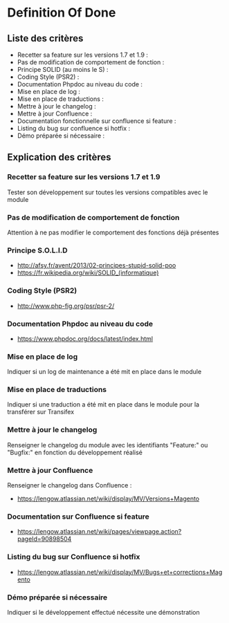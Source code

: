 # Definition Of Done #

## Liste des critères  ##
	
* Recetter sa feature sur les versions 1.7 et 1.9 :
* Pas de modification de comportement de fonction :
* Principe SOLID (au moins le S) :
* Coding Style (PSR2) :
* Documentation Phpdoc au niveau du code :
* Mise en place de log :
* Mise en place de traductions :
* Mettre à jour le changelog :
* Mettre à jour Confluence :
* Documentation fonctionnelle sur confluence si feature :
* Listing du bug sur confluence si hotfix :
* Démo préparée si nécessaire :
 	
## Explication des critères ##

### Recetter sa feature sur les versions 1.7 et 1.9 ###
Tester son développement sur toutes les versions compatibles avec le module

### Pas de modification de comportement de fonction ###
Attention à ne pas modifier le comportement des fonctions déjà présentes

### Principe S.O.L.I.D ###
* http://afsy.fr/avent/2013/02-principes-stupid-solid-poo
* https://fr.wikipedia.org/wiki/SOLID_(informatique)

### Coding Style (PSR2) ###
* http://www.php-fig.org/psr/psr-2/

### Documentation Phpdoc au niveau du code ###
* https://www.phpdoc.org/docs/latest/index.html

### Mise en place de log ###
Indiquer si un log de maintenance a été mit en place dans le module

### Mise en place de traductions ###
Indiquer si une traduction a été mit en place dans le module pour la transférer sur Transifex

### Mettre à jour le changelog ###
Renseigner le changelog du module avec les identifiants "Feature:" ou "Bugfix:" en fonction du développement réalisé

### Mettre à jour Confluence ###
Renseigner le changelog dans Confluence :
* https://lengow.atlassian.net/wiki/display/MV/Versions+Magento

### Documentation sur Confluence si feature ###
* https://lengow.atlassian.net/wiki/pages/viewpage.action?pageId=90898504

### Listing du bug sur Confluence si hotfix ###
* https://lengow.atlassian.net/wiki/display/MV/Bugs+et+corrections+Magento

### Démo préparée si nécessaire ###
Indiquer si le développement effectué nécessite une démonstration 
